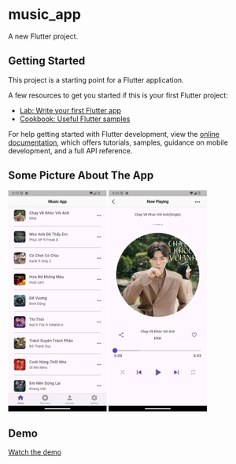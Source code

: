# music_app

A new Flutter project.

## Getting Started

This project is a starting point for a Flutter application.

A few resources to get you started if this is your first Flutter project:

- [Lab: Write your first Flutter app](https://docs.flutter.dev/get-started/codelab)
- [Cookbook: Useful Flutter samples](https://docs.flutter.dev/cookbook)

For help getting started with Flutter development, view the
[online documentation](https://docs.flutter.dev/), which offers tutorials,
samples, guidance on mobile development, and a full API reference.

## Some Picture About The App
<img src="https://github.com/bentran1vn/PERSONAL-FLUTTER-MUSIC_APP/blob/main/demo/demo_home1.png" alt="Home Screen" width="200" height="450">

<img src="https://github.com/bentran1vn/PERSONAL-FLUTTER-MUSIC_APP/blob/main/demo/demo_detail1.png" alt="Home Screen" width="200" height="450">

## Demo
[Watch the demo](https://github.com/bentran1vn/PERSONAL-FLUTTER-MUSIC_APP/blob/main/demo/demo1.webm)

